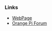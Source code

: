 ### Links
* [WebPage](http://www.orangepi.org/html/hardWare/computerAndMicrocontrollers/details/Orange-Pi-5B.html)
* [Orange Pi Forum](http://www.orangepi.org/orangepibbsen/)